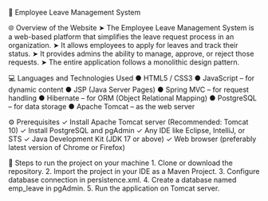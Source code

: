 🧾 Employee Leave Management System

🌐 Overview of the Website
    ➤ The Employee Leave Management System is a web-based platform that simplifies the leave request process in an organization.
    ➤ It allows employees to apply for leaves and track their status.
    ➤ It provides admins the ability to manage, approve, or reject those requests.
    ➤ The entire application follows a monolithic design pattern.

💻 Languages and Technologies Used
    ● HTML5 / CSS3
    ● JavaScript – for dynamic content
    ● JSP (Java Server Pages)
    ● Spring MVC – for request handling
    ● Hibernate – for ORM (Object Relational Mapping)
    ● PostgreSQL – for data storage
    ● Apache Tomcat – as the web server

⚙️ Prerequisites
    ✓ Install Apache Tomcat server (Recommended: Tomcat 10)
    ✓ Install PostgreSQL and pgAdmin
    ✓ Any IDE like Eclipse, IntelliJ, or STS
    ✓ Java Development Kit (JDK 17 or above)
    ✓ Web browser (preferably latest version of Chrome or Firefox)

🚀 Steps to run the project on your machine
    1. Clone or download the repository.
    2. Import the project in your IDE as a Maven Project.
    3. Configure database connection in persistence.xml.
    4. Create a database named emp_leave in pgAdmin.
    5. Run the application on Tomcat server.
